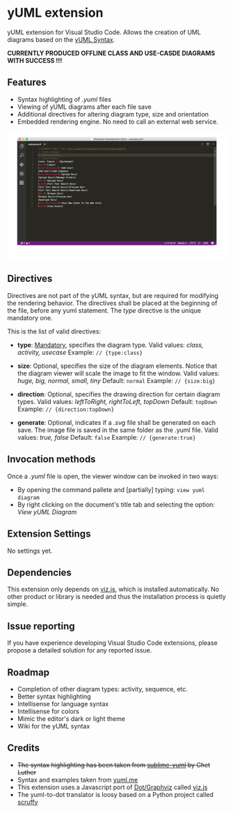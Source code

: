 # yUML extension
yUML extension for Visual Studio Code. Allows the creation of UML diagrams based on the [yUML Syntax](http://yuml.me/).

**CURRENTLY PRODUCED OFFLINE CLASS AND USE-CASDE DIAGRAMS WITH SUCCESS !!!**

## Features
* Syntax highlighting of *.yuml* files
* Viewing of yUML diagrams after each file save
* Additional directives for altering diagram type, size and orientation
* Embedded rendering engine. No need to call an external web service.

![yUML extension screenshots](images/vscode-yuml.gif)

## Directives
Directives are not part of the yUML syntax, but are required for modifying the rendering behavior.
The directives shall be placed at the beginning of the file, before any yuml statement.
The *type* directive is the unique mandatory one.

This is the list of valid directives:

+ **type**: <u>Mandatory</u>, specifies the diagram type.
  Valid values: *class, activity, usecase*
  Example: `// {type:class}`

+ **size**: Optional, specifies the size of the diagram elements. Notice that the diagram viewer will scale the image to fit the window.
  Valid values: *huge, big, normal, small, tiny*
  Default: `normal`
  Example: `// {size:big}`

+ **direction**: Optional, specifies the drawing direction for certain diagram types.
  Valid values: *leftToRight, rightToLeft, topDown*
  Default: `topDown`
  Example: `// {direction:topDown}`

+ **generate**: Optional, indicates if a *.svg* file shall be generated on each save. The image file is saved in the same folder as the .yuml file.
  Valid values: *true, false*
  Default: `false`
  Example: `// {generate:true}`

## Invocation methods
Once a *.yuml* file is open, the viewer window can be invoked in two ways:
* By opening the command pallete and [partially] typing: `view yuml diagram`
* By right clicking on the document's title tab and selecting the option: *View yUML Diagram*

## Extension Settings
No settings yet.

## Dependencies
This extension only depends on [viz.js](https://github.com/mdaines/viz.js), which is installed automatically.
No other product or library is needed and thus the installation process is quietly simple.

## Issue reporting
If you have experience developing Visual Studio Code extensions, please propose a detailed solution for any reported issue.

## Roadmap
* Completion of other diagram types: activity, sequence, etc.
* Better syntax highlighting
* Intellisense for language syntax
* Intellisense for colors
* Mimic the editor's dark or light theme
* Wiki for the yUML syntax

## Credits
* ~~The syntax highlighting has been taken from [sublime-yuml](https://github.com/cluther/sublime-yuml) by Chet Luther~~
* Syntax and examples taken from [yuml.me](http://yuml.me/diagram/scruffy/class/samples)
* This extension uses a Javascript port of [Dot/Graphviz](http://www.graphviz.org/) called [viz.js](https://github.com/mdaines/viz.js)
* The yuml-to-dot translator is loosy based on a Python project called [scruffy](https://github.com/aivarsk/scruffy)
